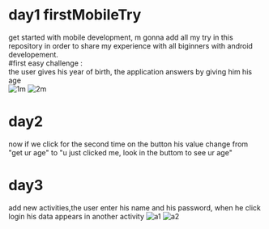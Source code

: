 # day1 firstMobileTry
get started with mobile development, m gonna add all my try in this repository in order to share my experience with all biginners with android developement.
<br>
#first easy challenge :
<br>
the user gives his year of birth, the application answers by giving him his age 
<br>
![1m](https://user-images.githubusercontent.com/22420836/33219622-a96e1e4e-d143-11e7-800c-0441e7c0805a.png)
![2m](https://user-images.githubusercontent.com/22420836/33219624-ad40bb58-d143-11e7-81af-612ba0914144.png)

# day2 

now if we click for the second time on the button his value change from "get ur age" to "u just clicked me, look in the buttom to see ur age"
# day3
add new activities,the user enter his name and his password, when he click login his data appears in another activity
![a1](https://user-images.githubusercontent.com/22420836/35328871-10c04056-00fe-11e8-9d98-9584334751cb.png)
![a2](https://user-images.githubusercontent.com/22420836/35328876-163eb3a0-00fe-11e8-8c57-697ce4fa24a6.png)
